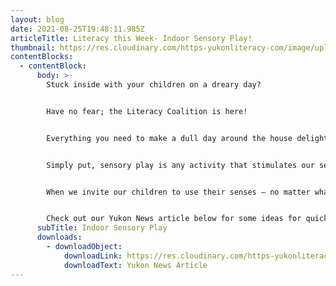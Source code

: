 ```yaml
---
layout: blog
date: 2021-08-25T19:48:11.985Z
articleTitle: Literacy this Week- Indoor Sensory Play!
thumbnail: https://res.cloudinary.com/https-yukonliteracy-com/image/upload/q_35/v1648535795/screen-shot-2021-08-25-at-3.08.49-pm_h57ni0.png
contentBlocks:
  - contentBlock:
      body: >-
        Stuck inside with your children on a dreary day?


        Have no fear; the Literacy Coalition is here!


        Everything you need to make a dull day around the house delightful can be found right in your own home. What’s the secret, you ask? Sensory Play! 


        Simply put, sensory play is any activity that stimulates our senses. If your child can see, taste, or hear what they are doing, that’s sensory play. 


        When we invite our children to use their senses – no matter what their age - we invite them to explore cause and effect, make new connections in their brains, build their physical abilities, and so much more. Sensory activities are very engaging, and great for keeping children occupied


        Check out our Yukon News article below for some ideas for quick, easy, and fun sensory activities you can do at home.
      subTitle: Indoor Sensory Play
      downloads:
        - downloadObject:
            downloadLink: https://res.cloudinary.com/https-yukonliteracy-com/image/upload/v1648535857/aug25_ildwyn.pdf
            downloadText: Yukon News Article
---
```

